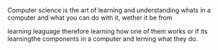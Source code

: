 Computer science is the art of learning and understanding whats in a computer and what you can do with it, wether it be from 

learning  leaguage therefore learning how one of them works or if its learningthe components in a computer and lerning what they do.
